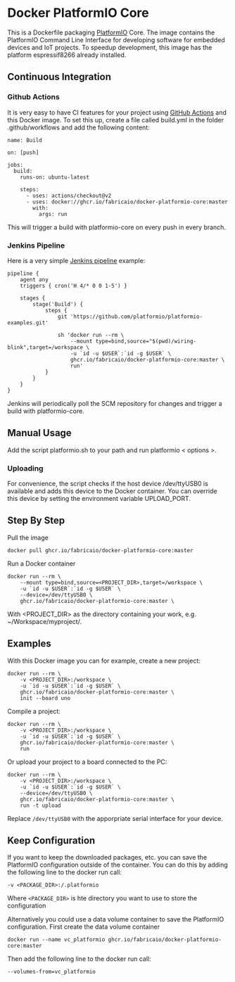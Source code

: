 # Docker PlatformIO Core

This is a Dockerfile packaging [PlatformIO](http://platformio.org/) Core. The image contains the PlatformIO Command Line Interface for developing software for embedded devices and IoT projects. 
To speedup development, this image has the platform espressif8266 already installed.

## Continuous Integration
### Github Actions
It is very easy to have CI features for your project using [GitHub Actions](https://github.com/features/actions) and this Docker image. To set this up, create a file called build.yml in the folder .github/workflows and add the following content:
```
name: Build

on: [push]

jobs:
  build:
    runs-on: ubuntu-latest

    steps:
      - uses: actions/checkout@v2
      - uses: docker://ghcr.io/fabricaio/docker-platformio-core:master
        with:
          args: run
```
This will trigger a build with platformio-core on every push in every branch.

### Jenkins Pipeline
Here is a very simple [Jenkins pipeline](https://www.jenkins.io/doc/book/pipeline/) example:
```
pipeline {
    agent any
    triggers { cron('H 4/* 0 0 1-5') }

    stages {
        stage('Build') {
            steps {
                git 'https://github.com/platformio/platformio-examples.git'

                sh 'docker run --rm \
                    --mount type=bind,source="$(pwd)/wiring-blink",target=/workspace \
                    -u `id -u $USER`:`id -g $USER` \
                    ghcr.io/fabricaio/docker-platformio-core:master \
                    run'
            }
        }
    }
}
```
Jenkins will periodically poll the SCM repository for changes and trigger a build with platformio-core.

## Manual Usage
Add the script platformio.sh to your path and run platformio < options >. 

### Uploading
For convenience, the script checks if the host device /dev/ttyUSB0 is available and adds this device to the Docker container. You can override this device by setting the environment variable UPLOAD_PORT.

## Step By Step
Pull the image
```
docker pull ghcr.io/fabricaio/docker-platformio-core:master
```
Run a Docker container
```
docker run --rm \
    --mount type=bind,source=<PROJECT_DIR>,target=/workspace \
    -u `id -u $USER`:`id -g $USER` \
    --device=/dev/ttyUSB0 \
    ghcr.io/fabricaio/docker-platformio-core:master \
```
With <PROJECT_DIR> as the directory containing your work, e.g. ~/Workspace/myproject/.

## Examples
 With this Docker image you can for example, create a new project:
```
docker run --rm \
    -v <PROJECT_DIR>:/workspace \
    -u `id -u $USER`:`id -g $USER` \
    ghcr.io/fabricaio/docker-platformio-core:master \
    init --board uno
```
Compile a project:
```
docker run --rm \
    -v <PROJECT_DIR>:/workspace \
    -u `id -u $USER`:`id -g $USER` \
    ghcr.io/fabricaio/docker-platformio-core:master \
    run
```
Or upload your project to a board connected to the PC:
```
docker run --rm \
    -v <PROJECT_DIR>:/workspace \
    -u `id -u $USER`:`id -g $USER` \
    --device=/dev/ttyUSB0 \
    ghcr.io/fabricaio/docker-platformio-core:master \
    run -t upload
```
Replace `/dev/ttyUSB0` with the apporpriate serial interface for your device.

## Keep Configuration
If you want to keep the downloaded packages, etc. you can save the PlatformIO configuration outside of the container. You can do this by adding the following line to the docker run call:
```
-v <PACKAGE_DIR>:/.platformio
```
Where `<PACKAGE_DIR>` is hte directory you want to use to store the configuration

Alternatively you could use a data volume container to save the PlatformIO configuration. First create the data volume container
```
docker run --name vc_platformio ghcr.io/fabricaio/docker-platformio-core:master
```
Then add the following line to the docker run call:
```
--volumes-from=vc_platformio
```


